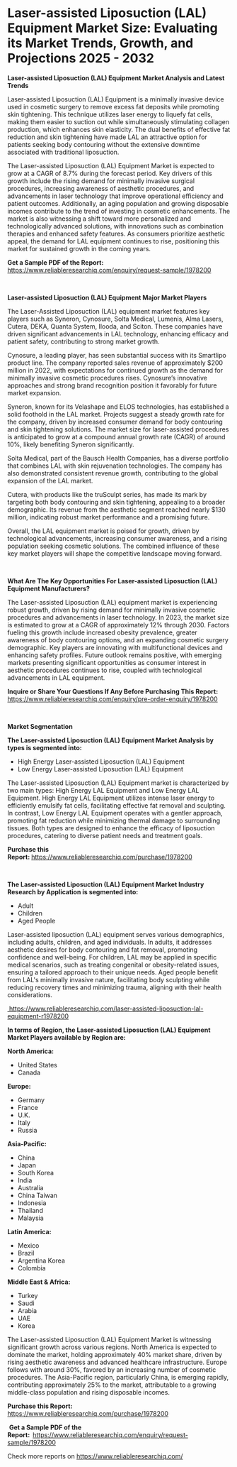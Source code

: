 <p><h1>Laser-assisted Liposuction (LAL) Equipment Market Size: Evaluating its Market Trends, Growth, and Projections 2025 - 2032</h1></p><p><strong>Laser-assisted Liposuction (LAL) Equipment Market Analysis and Latest Trends</strong></p>
<p><p>Laser-assisted Liposuction (LAL) Equipment is a minimally invasive device used in cosmetic surgery to remove excess fat deposits while promoting skin tightening. This technique utilizes laser energy to liquefy fat cells, making them easier to suction out while simultaneously stimulating collagen production, which enhances skin elasticity. The dual benefits of effective fat reduction and skin tightening have made LAL an attractive option for patients seeking body contouring without the extensive downtime associated with traditional liposuction.</p><p>The Laser-assisted Liposuction (LAL) Equipment Market is expected to grow at a CAGR of 8.7% during the forecast period. Key drivers of this growth include the rising demand for minimally invasive surgical procedures, increasing awareness of aesthetic procedures, and advancements in laser technology that improve operational efficiency and patient outcomes. Additionally, an aging population and growing disposable incomes contribute to the trend of investing in cosmetic enhancements. The market is also witnessing a shift toward more personalized and technologically advanced solutions, with innovations such as combination therapies and enhanced safety features. As consumers prioritize aesthetic appeal, the demand for LAL equipment continues to rise, positioning this market for sustained growth in the coming years.</p></p>
<p><strong>Get a Sample PDF of the Report:&nbsp;</strong> <a href="https://www.reliableresearchiq.com/enquiry/request-sample/1978200?utm_campaign=3048&utm_medium=2&utm_source=Github&utm_content=ia&utm_term=05032025&utm_id=laser-assisted-liposuction-lal-equipment">https://www.reliableresearchiq.com/enquiry/request-sample/1978200</a></p>
<p>&nbsp;</p>
<p><strong>Laser-assisted Liposuction (LAL) Equipment Major Market Players</strong></p>
<p><p>The Laser-Assisted Liposuction (LAL) equipment market features key players such as Syneron, Cynosure, Solta Medical, Lumenis, Alma Lasers, Cutera, DEKA, Quanta System, Ilooda, and Sciton. These companies have driven significant advancements in LAL technology, enhancing efficacy and patient safety, contributing to strong market growth.</p><p>Cynosure, a leading player, has seen substantial success with its Smartlipo product line. The company reported sales revenue of approximately $200 million in 2022, with expectations for continued growth as the demand for minimally invasive cosmetic procedures rises. Cynosure’s innovative approaches and strong brand recognition position it favorably for future market expansion.</p><p>Syneron, known for its Velashape and ELOS technologies, has established a solid foothold in the LAL market. Projects suggest a steady growth rate for the company, driven by increased consumer demand for body contouring and skin tightening solutions. The market size for laser-assisted procedures is anticipated to grow at a compound annual growth rate (CAGR) of around 10%, likely benefiting Syneron significantly.</p><p>Solta Medical, part of the Bausch Health Companies, has a diverse portfolio that combines LAL with skin rejuvenation technologies. The company has also demonstrated consistent revenue growth, contributing to the global expansion of the LAL market.</p><p>Cutera, with products like the truSculpt series, has made its mark by targeting both body contouring and skin tightening, appealing to a broader demographic. Its revenue from the aesthetic segment reached nearly $130 million, indicating robust market performance and a promising future.</p><p>Overall, the LAL equipment market is poised for growth, driven by technological advancements, increasing consumer awareness, and a rising population seeking cosmetic solutions. The combined influence of these key market players will shape the competitive landscape moving forward.</p></p>
<p>&nbsp;</p>
<p><strong>What Are The Key Opportunities For Laser-assisted Liposuction (LAL) Equipment Manufacturers?</strong></p>
<p><p>The Laser-assisted Liposuction (LAL) equipment market is experiencing robust growth, driven by rising demand for minimally invasive cosmetic procedures and advancements in laser technology. In 2023, the market size is estimated to grow at a CAGR of approximately 12% through 2030. Factors fueling this growth include increased obesity prevalence, greater awareness of body contouring options, and an expanding cosmetic surgery demographic. Key players are innovating with multifunctional devices and enhancing safety profiles. Future outlook remains positive, with emerging markets presenting significant opportunities as consumer interest in aesthetic procedures continues to rise, coupled with technological advancements in LAL equipment.</p></p>
<p><strong>Inquire or Share Your Questions If Any Before Purchasing This Report:</strong> <a href="https://www.reliableresearchiq.com/enquiry/pre-order-enquiry/1978200?utm_campaign=3048&utm_medium=2&utm_source=Github&utm_content=ia&utm_term=05032025&utm_id=laser-assisted-liposuction-lal-equipment">https://www.reliableresearchiq.com/enquiry/pre-order-enquiry/1978200</a></p>
<p>&nbsp;</p>
<p><strong>Market Segmentation</strong></p>
<p><strong>The Laser-assisted Liposuction (LAL) Equipment Market Analysis by types is segmented into:</strong></p>
<p><ul><li>High Energy Laser-assisted Liposuction (LAL) Equipment</li><li>Low Energy Laser-assisted Liposuction (LAL) Equipment</li></ul></p>
<p><p>The Laser-assisted Liposuction (LAL) Equipment market is characterized by two main types: High Energy LAL Equipment and Low Energy LAL Equipment. High Energy LAL Equipment utilizes intense laser energy to efficiently emulsify fat cells, facilitating effective fat removal and sculpting. In contrast, Low Energy LAL Equipment operates with a gentler approach, promoting fat reduction while minimizing thermal damage to surrounding tissues. Both types are designed to enhance the efficacy of liposuction procedures, catering to diverse patient needs and treatment goals.</p></p>
<p><strong>Purchase this Report:&nbsp;</strong><a href="https://www.reliableresearchiq.com/purchase/1978200?utm_campaign=3048&utm_medium=2&utm_source=Github&utm_content=ia&utm_term=05032025&utm_id=laser-assisted-liposuction-lal-equipment">https://www.reliableresearchiq.com/purchase/1978200</a></p>
<p>&nbsp;</p>
<p><strong>The Laser-assisted Liposuction (LAL) Equipment Market Industry Research by Application is segmented into:</strong></p>
<p><ul><li>Adult</li><li>Children</li><li>Aged People</li></ul></p>
<p><p>Laser-assisted liposuction (LAL) equipment serves various demographics, including adults, children, and aged individuals. In adults, it addresses aesthetic desires for body contouring and fat removal, promoting confidence and well-being. For children, LAL may be applied in specific medical scenarios, such as treating congenital or obesity-related issues, ensuring a tailored approach to their unique needs. Aged people benefit from LAL's minimally invasive nature, facilitating body sculpting while reducing recovery times and minimizing trauma, aligning with their health considerations.</p></p>
<p><a href="https://www.reliableresearchiq.com/laser-assisted-liposuction-lal-equipment-r1978200?utm_campaign=3048&utm_medium=2&utm_source=Github&utm_content=ia&utm_term=05032025&utm_id=laser-assisted-liposuction-lal-equipment">&nbsp;https://www.reliableresearchiq.com/laser-assisted-liposuction-lal-equipment-r1978200</a></p>
<p><strong>In terms of Region, the Laser-assisted Liposuction (LAL) Equipment Market Players available by Region are:</strong></p>
<p>
    <p> <strong> North America: </strong>
        <ul>
            <li>United States</li>
            <li>Canada</li>
        </ul>
        </p> 
    <p> <strong> Europe: </strong>
        <ul>
            <li>Germany</li>
            <li>France</li>
            <li>U.K.</li>
            <li>Italy</li>
            <li>Russia</li>
        </ul>
        </p> 
    <p> <strong> Asia-Pacific: </strong>
        <ul>
            <li>China</li>
            <li>Japan</li>
            <li>South Korea</li>
            <li>India</li>
            <li>Australia</li>
            <li>China Taiwan</li>
            <li>Indonesia</li>
            <li>Thailand</li>
            <li>Malaysia</li>
        </ul>
        </p> 
    <p> <strong> Latin America: </strong>
        <ul>
            <li>Mexico</li>
            <li>Brazil</li>
            <li>Argentina Korea</li>
            <li>Colombia</li>
        </ul>
        </p> 
    <p> <strong> Middle East & Africa: </strong>
        <ul>
            <li>Turkey</li>
            <li>Saudi</li>
            <li>Arabia</li>
            <li>UAE</li>
            <li>Korea</li>
        </ul>
    </p>
    </p>
<p><p>The Laser-assisted Liposuction (LAL) Equipment Market is witnessing significant growth across various regions. North America is expected to dominate the market, holding approximately 40% market share, driven by rising aesthetic awareness and advanced healthcare infrastructure. Europe follows with around 30%, favored by an increasing number of cosmetic procedures. The Asia-Pacific region, particularly China, is emerging rapidly, contributing approximately 25% to the market, attributable to a growing middle-class population and rising disposable incomes.</p></p>
<p><strong>Purchase this Report: </strong><a href="https://www.reliableresearchiq.com/purchase/1978200?utm_campaign=3048&utm_medium=2&utm_source=Github&utm_content=ia&utm_term=05032025&utm_id=laser-assisted-liposuction-lal-equipment">https://www.reliableresearchiq.com/purchase/1978200</a></p>
<p>&nbsp;<strong>Get a Sample PDF of the Report:&nbsp;&nbsp;</strong><a href="https://www.reliableresearchiq.com/enquiry/request-sample/1978200?utm_campaign=3048&utm_medium=2&utm_source=Github&utm_content=ia&utm_term=05032025&utm_id=laser-assisted-liposuction-lal-equipment">https://www.reliableresearchiq.com/enquiry/request-sample/1978200</a></p>
<p><strong></strong></p>
<p>Check more reports on <a href="https://www.reliableresearchiq.com/?utm_campaign=3048&utm_medium=2&utm_source=Github&utm_content=ia&utm_term=05032025&utm_id=laser-assisted-liposuction-lal-equipment">https://www.reliableresearchiq.com/</a></p>